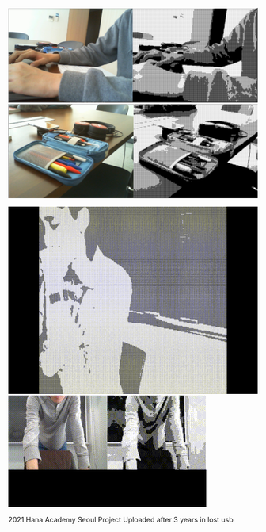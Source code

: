 ![img test](https://github.com/jrlego0331/Math_Art_Code/blob/master/test.PNG)
![img test](https://github.com/jrlego0331/Math_Art_Code/blob/master/test2.PNG)


![tst1](https://github.com/jrlego0331/Math_Art_Code/blob/master/tst1.gif)
![tst](https://github.com/jrlego0331/Math_Art_Code/blob/master/tst.gif)



2021 Hana Academy Seoul Project
Uploaded after 3 years in lost usb
